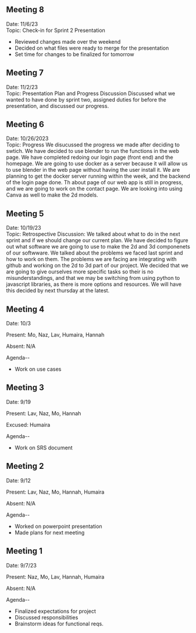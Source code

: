## Meeting 8
Date: 11/6/23
<br>Topic: Check-in for Sprint 2 Presentation
 -  Reviewed changes made over the weekend
 -  Decided on what files were ready to merge for the presentation
 -  Set time for changes to be finalized for tomorrow

## Meeting 7
Date: 11/2/23
<br>Topic: Presentation Plan and Progress Discussion
Discussed what we wanted to have done by sprint two, assigned duties for before the presentation, and discussed our progress.

## Meeting 6
Date: 10/26/2023
<br>Topic: Progress
We disucussed the progress we made after deciding to swtich. We have decided to use blender to run the functions in the web page. We have completed redoing our login page (front end) and the homepage. We are going to use docker as a server because it will allow us to use blender in the web page without having the user install it. We are planning to get the docker server running within the week, and the backend of the login page done. Th about page of our web app is still in progress, and we are going to work on the contact page. We are looking into using Canva as well to make the 2d models.

## Meeting 5
Date: 10/19/23
<br>Topic: Retrospective 
Discussion: We talked about what to do in the next sprint and if we should change our current plan. We have decided to figure out what software we are going to use to make 
the 2d and 3d componenets of our softwware. We talked about the problems we faced last sprint and how to work on them. The problems we are facing are integrating with github and 
working on the 2d to 3d part of our project. We decided that we are going to give ourselves more specific tasks so their is no misunderstandings, and that we may be switching from using 
python to javascript libraries, as there is more options and resources. We will have this decided by next thursday at the latest. 

## Meeting 4
Date: 10/3

Present: Mo, Naz, Lav, Humaira, Hannah

Absent: N/A

Agenda--

- Work on use cases

## Meeting 3
Date: 9/19

Present: Lav, Naz, Mo, Hannah

Excused: Humaira

Agenda--

- Work on SRS document

## Meeting 2
Date: 9/12

Present: Lav, Naz, Mo, Hannah, Humaira

Absent: N/A

Agenda--

- Worked on powerpoint presentation
- Made plans for next meeting

## Meeting 1
Date: 9/7/23

Present: Naz, Mo, Lav, Hannah, Humaira

Absent: N/A

Agenda--

- Finalized expectations for project
- Discussed responsibilities
- Brainstorm ideas for functional reqs.
